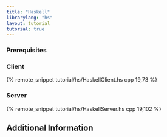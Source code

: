 ```yaml
---
title: "Haskell"
librarylang: "hs"
layout: tutorial
tutorial: true
---
```


### Prerequisites


### Client

{% remote_snippet tutorial/hs/HaskellClient.hs cpp 19,73 %}

### Server

{% remote_snippet tutorial/hs/HaskellServer.hs cpp 19,102 %}

## Additional Information
